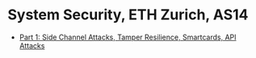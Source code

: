 System Security, ETH Zurich, AS14
========

- [Part 1: Side Channel Attacks, Tamper Resilience, Smartcards, API Attacks](part1.md)
